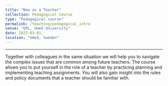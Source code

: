 ```yaml
---
title: "New as a Teacher"
collection: Pedagogical Course
type: "Pedagogical course"
permalink: /teaching/pedagogical_intro
venue: "UPL, Umeå University"
date: 2023-03-01,
location: "Umeå, Sweden"
---
```


-----

Together with colleagues in the same situation we will help you to navigate the complex issues that are common among future teachers. 
The course allows you to put yourself in the role of a teacher by practicing planning and implementing teaching assignments.
You will also gain insight into the rules and policy documents that a teacher should be familiar with.
